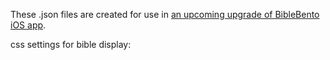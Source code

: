 These .json files are created for use in <a href='https://biblebento.com/handbook/index.html' target='_blank'>an upcoming upgrade of BibleBento iOS app</a>.

css settings for bible display:

<style>e {color: \(appDelegate.specialInfoColor);} gloss {color: \(appDelegate.activeVerseTextColor); vertical-align: super;} hl {color: \(appDelegate.activeVerseTextColor);} note, n, sup, a:link {color: \(appDelegate.verseNoNormalColor);} a.a:link {color: \(appDelegate.verseNoNormalColor); text-decoration: none;} a.n:link {color: \(appDelegate.specialInfoColor); text-decoration: none;} a.lexi:link, a.l:link {color: \(appDelegate.normalVerseTextColor); text-decoration: none;} @font-face {font-family: 'Ezra SIL'; src: url('sileot.ttf');} heb {font-family:'Ezra SIL';} div.e {background-color: \(appDelegate.highlightColor); border-style: outset none inset none; padding: 0px 0px 5px 0px;} div.c {border-style: groove; display: table; padding: 5px 20px 5px 20px; vertical-align: top; text-align: left;} div.p {border-style: groove; display: inline-block; vertical-align: top; text-align: left;} div.w {border-style: none; display: inline-block; text-align: center;} div.int {border-right-style: dotted; display: inline-block; vertical-align: top; text-align: center;} div.i {background-color: \(appDelegate.highlightColor); color: \(appDelegate.normalVerseTextColor); border-style: groove; display: table; padding: 5px 20px 5px 20px; text-align: left;} ot {font-weight: bold; font-style: italic;}</style>
